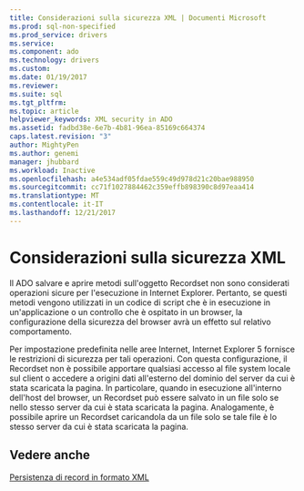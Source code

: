 ```yaml
---
title: Considerazioni sulla sicurezza XML | Documenti Microsoft
ms.prod: sql-non-specified
ms.prod_service: drivers
ms.service: 
ms.component: ado
ms.technology: drivers
ms.custom: 
ms.date: 01/19/2017
ms.reviewer: 
ms.suite: sql
ms.tgt_pltfrm: 
ms.topic: article
helpviewer_keywords: XML security in ADO
ms.assetid: fadbd38e-6e7b-4b81-96ea-85169c664374
caps.latest.revision: "3"
author: MightyPen
ms.author: genemi
manager: jhubbard
ms.workload: Inactive
ms.openlocfilehash: a4e534adf05fdae559c49d978d21c20bae988950
ms.sourcegitcommit: cc71f1027884462c359effb898390c8d97eaa414
ms.translationtype: MT
ms.contentlocale: it-IT
ms.lasthandoff: 12/21/2017
---
```

# <a name="xml-security-considerations"></a>Considerazioni sulla sicurezza XML
Il ADO salvare e aprire metodi sull'oggetto Recordset non sono considerati operazioni sicure per l'esecuzione in Internet Explorer. Pertanto, se questi metodi vengono utilizzati in un codice di script che è in esecuzione in un'applicazione o un controllo che è ospitato in un browser, la configurazione della sicurezza del browser avrà un effetto sul relativo comportamento.  
  
 Per impostazione predefinita nelle aree Internet, Internet Explorer 5 fornisce le restrizioni di sicurezza per tali operazioni. Con questa configurazione, il Recordset non è possibile apportare qualsiasi accesso al file system locale sul client o accedere a origini dati all'esterno del dominio del server da cui è stata scaricata la pagina. In particolare, quando in esecuzione all'interno dell'host del browser, un Recordset può essere salvato in un file solo se nello stesso server da cui è stata scaricata la pagina. Analogamente, è possibile aprire un Recordset caricandola da un file solo se tale file è lo stesso server da cui è stata scaricata la pagina.  
  
## <a name="see-also"></a>Vedere anche  
 [Persistenza di record in formato XML](../../../ado/guide/data/persisting-records-in-xml-format.md)
